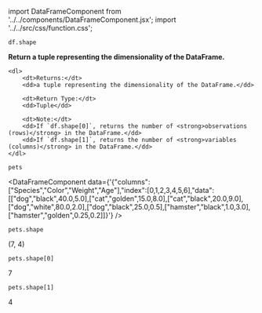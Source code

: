 import DataFrameComponent from '../../components/DataFrameComponent.jsx';
import '../../src/css/function.css';

<code>df.shape</code>

<div className='base'>
    <p><strong>Return a tuple representing the dimensionality of the DataFrame.</strong></p>

    <dl>
        <dt>Returns:</dt>
        <dd>a tuple representing the dimensionality of the DataFrame.</dd>

        <dt>Return Type:</dt>
        <dd>Tuple</dd>

        <dt>Note:</dt>
        <dd>If `df.shape[0]`, returns the number of <strong>observations (rows)</strong> in the DataFrame.</dd>
        <dd>If `df.shape[1]`, returns the number of <strong>variables (columns)</strong> in the DataFrame.</dd>
    </dl>
</div>

```python3
pets
```

<DataFrameComponent data={'{"columns":["Species","Color","Weight","Age"],"index":[0,1,2,3,4,5,6],"data":[["dog","black",40.0,5.0],["cat","golden",15.0,8.0],["cat","black",20.0,9.0],["dog","white",80.0,2.0],["dog","black",25.0,0.5],["hamster","black",1.0,3.0],["hamster","golden",0.25,0.2]]}'} />

```python3
pets.shape
```
(7, 4)

```python3
pets.shape[0]
```
7

```python3
pets.shape[1]
```
4